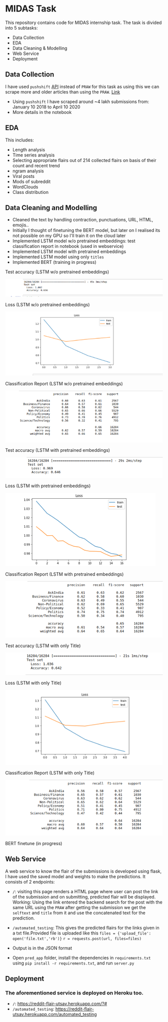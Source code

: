 # MIDAS Task


This repository contains code for MIDAS internship task. The task is divided into 5 subtasks:

  - Data Collection
  - EDA
  - Data Cleaning & Modelling
  - Web Service
  - Deployment

## Data Collection
I have used `pushshift` [API](https://github.com/pushshift/api) instead of `PRAW` for this task as using this we can scrape more and older articles than using the `PRAW`. [Link](https://www.reddit.com/r/redditdev/comments/8qx7t7/why_does_praw_limit_number_of_submissions_for/) 
  - Using `pushshift` I have scraped around ~4 lakh submissions from: January 10 2018 to April 10 2020
  - More details in the notebook


## EDA
This includes:
  - Length analysis
  - Time series analysis
  - Selecting appropriate flairs out of 214 collected flairs on basis of their count and recent trend
  - ngram analysis
  - Viral posts
  - Mods of subreddit
  - WordClouds
  - Class distribution

## Data Cleaning and Modelling
  - Cleaned the text by handling contraction, punctuations, URL, HTML, emojis..
  - Initially I thought of finetuning the BERT model, but later on I realised its not possible on my GPU so I'll train it on the cloud later
  - Implemented LSTM model w/o pretrained embeddings: test classification report in notebook (used in webservice)
  - Implemented LSTM model with pretrained embeddings 
  - Implemented LSTM model using only `titles`
  - Implemented BERT (training in progress)

Test accuracy (LSTM w/o pretrained embeddings)

![title](img/test_accuracy.png)

Loss (LSTM w/o pretrained embeddings)

![title](img/loss.png)

Classification Report (LSTM w/o pretrained embeddings)

![title](img/class_report.png)

Test accuracy (LSTM with pretrained embeddings)

![title](img/test_accuracy_lstm_pretrained.png)

Loss (LSTM with pretrained embeddings)

![title](img/loss_lstm_pretrained.png)

Classification Report (LSTM with pretrained embeddings)

![title](img/class_lstm_pretrained.png)

Test accuracy (LSTM with only Title)

![title](img/test_accuracy_title.png)

Loss (LSTM with only Title)

![title](img/loss_title.png)

Classification Report (LSTM with only Title)

![title](img/class_report_title.png)


BERT finetune (in progress)

## Web Service
A web service to know the flair of the submissions is developed using flask, I have used the saved model and weights to make the predictions. It consists of 2 endpoints:
  - `/`: visiting this page renders a HTML page where user can post the link of the submission and on submitting, predicted flair will be displayed. Working: Using the link entered the backend search for the post with the same URL using the `PRAW` after getting the submission we get the `selftext` and `title` from it and use the concatenated text for the prediction.
  
  - `/automated_testing`: This gives the predicted flairs for the links given in a txt file.Provided file is uploaded like this 
    `files = {'upload_file': open('file.txt','rb')}`
    `r = requests.post(url, files=files)` 
- Output is in the JSON format
- Open `pred_app` folder, install the dependencies in `requirements.txt` using `pip install -r requirements.txt`,  and run `server.py` 


## Deployment
### The aforementioned service is deployed on Heroku too.
  - `/`: https://reddit-flair-utsav.herokuapp.com/?# 
  - `/automated_testing`: https://reddit-flair-utsav.herokuapp.com/automated_testing
